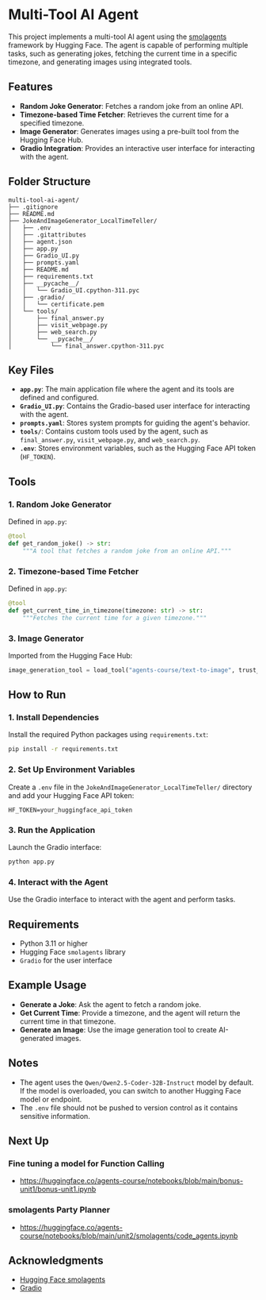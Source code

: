# Multi-Tool AI Agent

This project implements a multi-tool AI agent using the [smolagents](https://huggingface.co/docs/smolagents/en/index) framework by Hugging Face. The agent is capable of performing multiple tasks, such as generating jokes, fetching the current time in a specific timezone, and generating images using integrated tools.

## Features

- **Random Joke Generator**: Fetches a random joke from an online API.
- **Timezone-based Time Fetcher**: Retrieves the current time for a specified timezone.
- **Image Generator**: Generates images using a pre-built tool from the Hugging Face Hub.
- **Gradio Integration**: Provides an interactive user interface for interacting with the agent.

## Folder Structure
```
multi-tool-ai-agent/
├── .gitignore
├── README.md
├── JokeAndImageGenerator_LocalTimeTeller/
│   ├── .env
│   ├── .gitattributes
│   ├── agent.json
│   ├── app.py
│   ├── Gradio_UI.py
│   ├── prompts.yaml
│   ├── README.md
│   ├── requirements.txt
│   ├── __pycache__/
│   │   └── Gradio_UI.cpython-311.pyc
│   ├── .gradio/
│   │   └── certificate.pem
│   └── tools/
│       ├── final_answer.py
│       ├── visit_webpage.py
│       ├── web_search.py
│       └── __pycache__/
│           └── final_answer.cpython-311.pyc
```

## Key Files

- **`app.py`**: The main application file where the agent and its tools are defined and configured.
- **`Gradio_UI.py`**: Contains the Gradio-based user interface for interacting with the agent.
- **`prompts.yaml`**: Stores system prompts for guiding the agent's behavior.
- **`tools/`**: Contains custom tools used by the agent, such as `final_answer.py`, `visit_webpage.py`, and `web_search.py`.
- **`.env`**: Stores environment variables, such as the Hugging Face API token (`HF_TOKEN`).

## Tools

### 1. Random Joke Generator
Defined in `app.py`:
```python
@tool
def get_random_joke() -> str:
    """A tool that fetches a random joke from an online API."""
```

### 2. Timezone-based Time Fetcher
Defined in `app.py`:
```python
@tool
def get_current_time_in_timezone(timezone: str) -> str:
    """Fetches the current time for a given timezone."""
```

### 3. Image Generator
Imported from the Hugging Face Hub:
```python
image_generation_tool = load_tool("agents-course/text-to-image", trust_remote_code=True)
```

## How to Run

### 1. Install Dependencies
Install the required Python packages using `requirements.txt`:
```sh
pip install -r requirements.txt
```

### 2. Set Up Environment Variables
Create a `.env` file in the `JokeAndImageGenerator_LocalTimeTeller/` directory and add your Hugging Face API token:
```
HF_TOKEN=your_huggingface_api_token
```

### 3. Run the Application
Launch the Gradio interface:
```sh
python app.py
```

### 4. Interact with the Agent
Use the Gradio interface to interact with the agent and perform tasks.

## Requirements

- Python 3.11 or higher
- Hugging Face `smolagents` library
- `Gradio` for the user interface

## Example Usage

- **Generate a Joke**: Ask the agent to fetch a random joke.
- **Get Current Time**: Provide a timezone, and the agent will return the current time in that timezone.
- **Generate an Image**: Use the image generation tool to create AI-generated images.

## Notes

- The agent uses the `Qwen/Qwen2.5-Coder-32B-Instruct` model by default. If the model is overloaded, you can switch to another Hugging Face model or endpoint.
- The `.env` file should not be pushed to version control as it contains sensitive information.


## Next Up
### Fine tuning a model for Function Calling 
- https://huggingface.co/agents-course/notebooks/blob/main/bonus-unit1/bonus-unit1.ipynb

### smolagents Party Planner
- https://huggingface.co/agents-course/notebooks/blob/main/unit2/smolagents/code_agents.ipynb

## Acknowledgments

- [Hugging Face smolagents](https://huggingface.co/docs/smolagents/en/index)
- [Gradio](https://gradio.app/)

